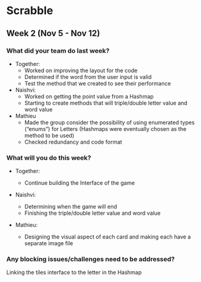 # Scrabble

## Week 2 (Nov 5 - Nov 12)

### What did your team do last week?
- Together: 
  - Worked on improving the layout for the code 
  - Determined if the word from the user input is valid 
  - Test the method that we created to see their performance 
- Naishvi: 
  - Worked on getting the point value from a Hashmap
  - Starting to create methods that will triple/double letter value and word value
- Mathieu
  - Made the group consider the possibility of using enumerated types (“enums”) for Letters (Hashmaps were eventually chosen as the method to be used)
  - Checked redundancy and code format

### What will you do this week?
- Together: 
  - Continue building the Interface of the game
- Naishvi: 
  - Determining when the game will end
  - Finishing the triple/double letter value and word value

- Mathieu: 
  - Designing the visual aspect of each card and making each have a separate image file

### Any blocking issues/challenges need to be addressed?
Linking the tiles interface to the letter in the Hashmap
